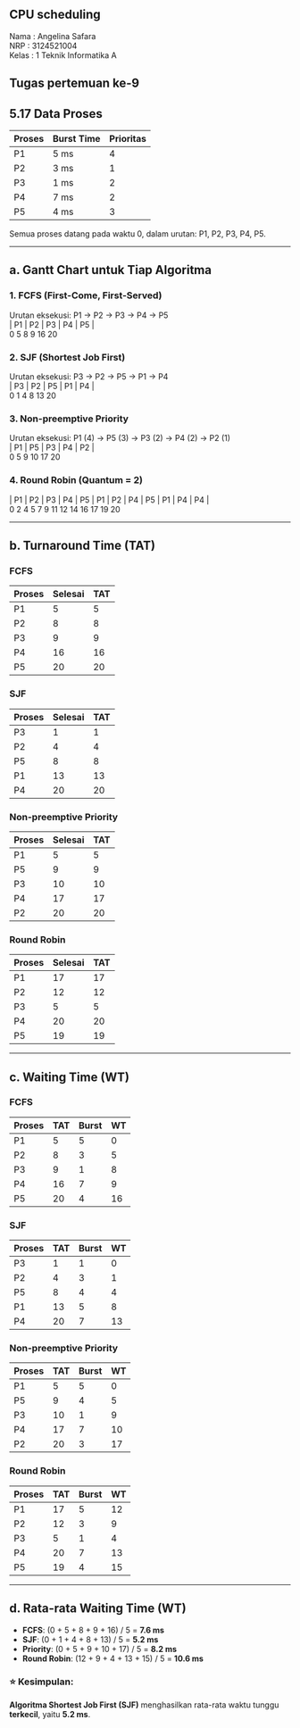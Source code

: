 ## CPU scheduling ##  
Nama : Angelina Safara  
NRP : 3124521004  
Kelas : 1 Teknik Informatika A  

## Tugas pertemuan ke-9
## 5.17 Data Proses

| Proses | Burst Time | Prioritas |
|--------|------------|-----------|
| P1     | 5 ms       | 4         |
| P2     | 3 ms       | 1         |
| P3     | 1 ms       | 2         |
| P4     | 7 ms       | 2         |
| P5     | 4 ms       | 3         |

Semua proses datang pada waktu 0, dalam urutan: P1, P2, P3, P4, P5.

---

## a. Gantt Chart untuk Tiap Algoritma

### 1. FCFS (First-Come, First-Served)

Urutan eksekusi: P1 → P2 → P3 → P4 → P5  
| P1 | P2 | P3 | P4 | P5 |  
0    5    8    9    16   20  

### 2. SJF (Shortest Job First)

Urutan eksekusi: P3 → P2 → P5 → P1 → P4  
| P3 | P2 | P5 | P1 | P4 |  
0    1    4    8    13   20  

### 3. Non-preemptive Priority

Urutan eksekusi: P1 (4) → P5 (3) → P3 (2) → P4 (2) → P2 (1)  
| P1 | P5 | P3 | P4 | P2 |  
0 5 9 10 17 20  

### 4. Round Robin (Quantum = 2)  
| P1 | P2 | P3 | P4 | P5 | P1 | P2 | P4 | P5 | P1 | P4 | P4 |  
0 2 4 5 7 9 11 12 14 16 17 19 20  

---

## b. Turnaround Time (TAT)

### FCFS

| Proses | Selesai | TAT |
|--------|---------|-----|
| P1     | 5       | 5   |
| P2     | 8       | 8   |
| P3     | 9       | 9   |
| P4     | 16      | 16  |
| P5     | 20      | 20  |

### SJF

| Proses | Selesai | TAT |
|--------|---------|-----|
| P3     | 1       | 1   |
| P2     | 4       | 4   |
| P5     | 8       | 8   |
| P1     | 13      | 13  |
| P4     | 20      | 20  |

### Non-preemptive Priority

| Proses | Selesai | TAT |
|--------|---------|-----|
| P1     | 5       | 5   |
| P5     | 9       | 9   |
| P3     | 10      | 10  |
| P4     | 17      | 17  |
| P2     | 20      | 20  |

### Round Robin

| Proses | Selesai | TAT |
|--------|---------|-----|
| P1     | 17      | 17  |
| P2     | 12      | 12  |
| P3     | 5       | 5   |
| P4     | 20      | 20  |
| P5     | 19      | 19  |

---

## c. Waiting Time (WT)

### FCFS

| Proses | TAT | Burst | WT |
|--------|-----|-------|----|
| P1     | 5   | 5     | 0  |
| P2     | 8   | 3     | 5  |
| P3     | 9   | 1     | 8  |
| P4     | 16  | 7     | 9  |
| P5     | 20  | 4     | 16 |

### SJF

| Proses | TAT | Burst | WT |
|--------|-----|-------|----|
| P3     | 1   | 1     | 0  |
| P2     | 4   | 3     | 1  |
| P5     | 8   | 4     | 4  |
| P1     | 13  | 5     | 8  |
| P4     | 20  | 7     | 13 |

### Non-preemptive Priority

| Proses | TAT | Burst | WT |
|--------|-----|-------|----|
| P1     | 5   | 5     | 0  |
| P5     | 9   | 4     | 5  |
| P3     | 10  | 1     | 9  |
| P4     | 17  | 7     | 10 |
| P2     | 20  | 3     | 17 |

### Round Robin

| Proses | TAT | Burst | WT |
|--------|-----|-------|----|
| P1     | 17  | 5     | 12 |
| P2     | 12  | 3     | 9  |
| P3     | 5   | 1     | 4  |
| P4     | 20  | 7     | 13 |
| P5     | 19  | 4     | 15 |

---

## d. Rata-rata Waiting Time (WT)

- **FCFS**: (0 + 5 + 8 + 9 + 16) / 5 = **7.6 ms**
- **SJF**: (0 + 1 + 4 + 8 + 13) / 5 = **5.2 ms**
- **Priority**: (0 + 5 + 9 + 10 + 17) / 5 = **8.2 ms**
- **Round Robin**: (12 + 9 + 4 + 13 + 15) / 5 = **10.6 ms**

### ⭐ Kesimpulan:
**Algoritma Shortest Job First (SJF)** menghasilkan rata-rata waktu tunggu **terkecil**, yaitu **5.2 ms**.


